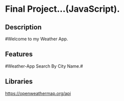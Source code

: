 # Final Project...(JavaScript).
## Description
#Welcome to my Weather App.
## Features
#Weather-App Search By City Name.#
## Libraries
https://openweathermap.org/api

